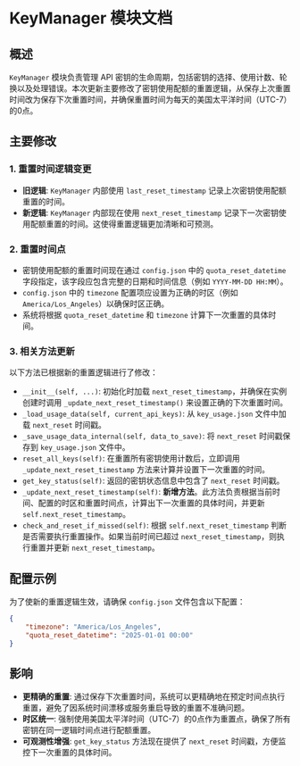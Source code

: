 # KeyManager 模块文档

## 概述

`KeyManager` 模块负责管理 API 密钥的生命周期，包括密钥的选择、使用计数、轮换以及处理错误。本次更新主要修改了密钥使用配额的重置逻辑，从保存上次重置时间改为保存下次重置时间，并确保重置时间为每天的美国太平洋时间（UTC-7）的0点。

## 主要修改

### 1. 重置时间逻辑变更

- **旧逻辑**: `KeyManager` 内部使用 `last_reset_timestamp` 记录上次密钥使用配额重置的时间。
- **新逻辑**: `KeyManager` 内部现在使用 `next_reset_timestamp` 记录下一次密钥使用配额重置的时间。这使得重置逻辑更加清晰和可预测。

### 2. 重置时间点

- 密钥使用配额的重置时间现在通过 `config.json` 中的 `quota_reset_datetime` 字段指定，该字段应包含完整的日期和时间信息（例如 `YYYY-MM-DD HH:MM`）。
- `config.json` 中的 `timezone` 配置项应设置为正确的时区（例如 `America/Los_Angeles`）以确保时区正确。
- 系统将根据 `quota_reset_datetime` 和 `timezone` 计算下一次重置的具体时间。

### 3. 相关方法更新

以下方法已根据新的重置逻辑进行了修改：

- `__init__(self, ...)`: 初始化时加载 `next_reset_timestamp`，并确保在实例创建时调用 `_update_next_reset_timestamp()` 来设置正确的下次重置时间。
- `_load_usage_data(self, current_api_keys)`: 从 `key_usage.json` 文件中加载 `next_reset` 时间戳。
- `_save_usage_data_internal(self, data_to_save)`: 将 `next_reset` 时间戳保存到 `key_usage.json` 文件中。
- `reset_all_keys(self)`: 在重置所有密钥使用计数后，立即调用 `_update_next_reset_timestamp` 方法来计算并设置下一次重置的时间。
- `get_key_status(self)`: 返回的密钥状态信息中包含了 `next_reset` 时间戳。
- `_update_next_reset_timestamp(self)`: **新增方法**。此方法负责根据当前时间、配置的时区和重置时间点，计算出下一次重置的具体时间，并更新 `self.next_reset_timestamp`。
- `check_and_reset_if_missed(self)`: 根据 `self.next_reset_timestamp` 判断是否需要执行重置操作。如果当前时间已超过 `next_reset_timestamp`，则执行重置并更新 `next_reset_timestamp`。

## 配置示例

为了使新的重置逻辑生效，请确保 `config.json` 文件包含以下配置：

```json
{
    "timezone": "America/Los_Angeles",
    "quota_reset_datetime": "2025-01-01 00:00"
}
```

## 影响

- **更精确的重置**: 通过保存下次重置时间，系统可以更精确地在预定时间点执行重置，避免了因系统时间漂移或服务重启导致的重置不准确问题。
- **时区统一**: 强制使用美国太平洋时间（UTC-7）的0点作为重置点，确保了所有密钥在同一逻辑时间点进行配额重置。
- **可观测性增强**: `get_key_status` 方法现在提供了 `next_reset` 时间戳，方便监控下一次重置的具体时间。
